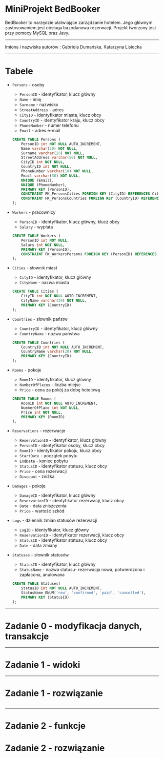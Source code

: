# MiniProjekt BedBooker

BedBooker to narzędzie ułatwiające zarządzanie hotelem. Jego głównym zastosowaniem jest obsługa bazodanowa rezerwacji. Projekt tworzony jest przy pomocy MySQL oraz Javy.

---

Imiona i nazwiska autorów : Gabriela Dumańska, Katarzyna Lisiecka

---

# Tabele

- `Persons`  - osoby

  - `PersonID` - identyfikator, klucz główny
  - `Name` - imię
  - `Surname` - nazwisko
  - `StreetAddress` - adres
  - `CityID` -  identyfikator miasta, klucz obcy
  - `CountryID` -  identyfikator kraju, klucz obcy
  - `PhoneNumber` -  numer telefonu
  - `Email` - adres e-mail
  ```sql
  CREATE TABLE Persons (
      PersonID int NOT NULL AUTO_INCREMENT,
      Name varchar(20) NOT NULL,
      Surname varchar(20) NOT NULL,
      StreetAddress varchar(50) NOT NULL,
      CityID int NOT NULL,
      CountryID int NOT NULL,
      PhoneNumber varchar(10) NOT NULL,
      Email varchar(30) NOT NULL,
      UNIQUE (Email),
      UNIQUE (PhoneNumber),
      PRIMARY KEY (PersonID),
      CONSTRAINT FK_PersonsCities FOREIGN KEY (CityID) REFERENCES Cities(CityID),
      CONSTRAINT FK_PersonsCountries FOREIGN KEY (CountryID) REFERENCES Countries(CountryID)
  );
  ```

- `Workers` - pracownicy
  - `PersonID` - identyfikator, klucz główny, klucz obcy
  - `Salary` - wypłata
  ```sql
  CREATE TABLE Workers (
      PersonID int NOT NULL,
      Salary int NOT NULL,
      PRIMARY KEY (PersonID),
      CONSTRAINT FK_WorkersPersons FOREIGN KEY (PersonID) REFERENCES Persons(PersonID)
  );
  ```

- `Cities` - słownik miast
  - `CityID` - identyfikator, klucz główny
  - `CityName` - nazwa miasta
  ```sql
  CREATE TABLE Cities (
      CityID int NOT NULL AUTO_INCREMENT,
      CityName varchar(20) NOT NULL,
      PRIMARY KEY (CountryID)
  );
  ```

- `Countries` - słownik państw
  - `CountryID` - identyfikator, klucz główny
  - `CountryName` - nazwa państwa
  ```sql
  CREATE TABLE Countries (
      CountryID int NOT NULL AUTO_INCREMENT,
      CountryName varchar(20) NOT NULL,
      PRIMARY KEY (CountryID)
  );
  ```

- `Rooms` - pokoje
  - `RoomID` - identyfikator, klucz główny
  - `NumberOfPlaces` - liczba miejsc
  - `Price` - cena za pokój za dobę hotelową
  ```sql
  CREATE TABLE Rooms (
      RoomID int NOT NULL AUTO_INCREMENT,
      NumberOfPlace int NOT NULL,
      Price int NOT NULL,
      PRIMARY KEY (RoomID)
  );
  ```

- `Reservations`  - rezerwacje

  - `ReservationID` - identyfikator, klucz główny
  - `PersonID` - identyfikator osoby, klucz obcy
  - `RoomID` - identyfikator pokoju, klucz obcy
  - `StartDate` - początek pobytu
  - `EndDate` -  koniec pobytu
  - `StatusID` -  identyfikator statusu, klucz obcy
  - `Price` -  cena rezerwacji
  - `Discount` - zniżka

- `Damages` - pokoje
  - `DamageID` - identyfikator, klucz główny
  - `ReservationID` - identyfikator rezerwacji, klucz obcy
  - `Date` - data zniszczenia
  - `Price` - wartość szkód

- `Logs` - dziennik zmian statusów rezerwacji

  - `LogID` - identyfikator, klucz główny
  - `ReservationID` - identyfikator rezerwacji, klucz obcy
  - `StatusID` - identyfikator statusu, klucz obcy
  - `Date` - data zmiany

- `Statuses` - słownik statusów
  - `StatusID` - identyfikator, klucz główny
  - `StatusName` - nazwa statusu- rezerwacja nowa, potwierdzona i zapłacona, anulowana
  ```sql
  CREATE TABLE Statuses(
      StatusID int NOT NULL AUTO_INCREMENT,
      StatusName ENUM('new', 'confirmed', 'paid', 'cancelled'),
      PRIMARY KEY (StatusID)
  );
  ```


---

# Zadanie 0 - modyfikacja danych, transakcje

---

# Zadanie 1 - widoki


---
# Zadanie 1  - rozwiązanie



```sql

```

---

# Zadanie 2  - funkcje


# Zadanie 2  - rozwiązanie


```sql

```
